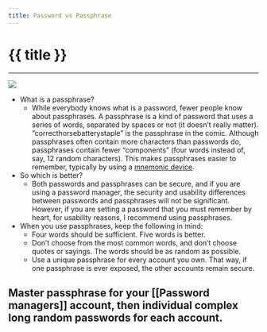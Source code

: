 ```yaml
---
title: Password vs Passphrase
---
```


# {{ title }}
---

![](https://protonmail.com/blog/wp-content/uploads/2019/03/passwords_blog_protonmail.png)

- What is a passphrase?
	- While everybody knows what is a password, fewer people know about passphrases. A passphrase is a kind of password that uses a series of words, separated by spaces or not (it doesn’t really matter). “correcthorsebatterystaple” is the passphrase in the comic. Although passphrases often contain more characters than passwords do, passphrases contain fewer “components” (four words instead of, say, 12 random characters). This makes passphrases easier to remember, typically by using a [mnemonic device](https://en.wikipedia.org/wiki/Mnemonic).
- So which is better?
	- Both passwords and passphrases can be secure, and if you are using a password manager, the security and usability differences between passwords and passphrases will not be significant. However, if you are setting a password that you must remember by heart, for usability reasons, I recommend using passphrases.
- When you use passphrases, keep the following in mind:
	- Four words should be sufficient. Five words is better.
	- Don’t choose from the most common words, and don’t choose quotes or sayings. The words should be as random as possible.
	- Use a unique passphrase for every account you own. That way, if one passphrase is ever exposed, the other accounts remain secure.

## Master passphrase for your [[Password managers]] account, then individual complex long random passwords for each account.